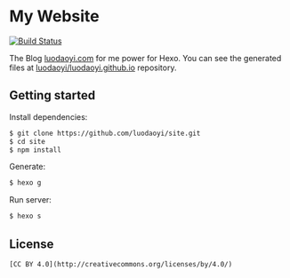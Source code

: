 # My Website
[![Build Status](https://travis-ci.org/luodaoyi/site.svg?branch=master)](https://travis-ci.org/luodaoyi/site)

The Blog [luodaoyi.com](http://luodaoyi.com) for me power for Hexo. You can see the generated files at [luodaoyi/luodaoyi.github.io](https://github.com/luodaoyi/luodaoyi.github.io) repository.
## Getting started
Install dependencies:
``` bash
$ git clone https://github.com/luodaoyi/site.git
$ cd site
$ npm install
```

Generate:

``` bash
$ hexo g
```

Run server:

``` bash
$ hexo s
```

## License

```
[CC BY 4.0](http://creativecommons.org/licenses/by/4.0/)
```
